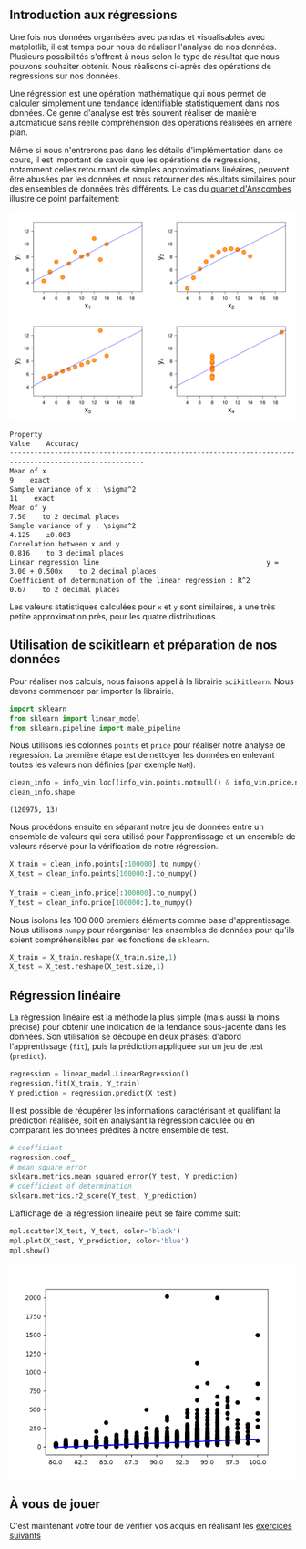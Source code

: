 
## Introduction aux régressions

Une fois nos données organisées avec pandas et visualisables avec matplotlib, il est temps pour nous de réaliser l'analyse de nos données. Plusieurs possibilités s'offrent à nous selon le type de résultat que nous pouvons souhaiter obtenir. Nous réalisons ci-après des opérations de régressions sur nos données.

Une régression est une opération mathématique qui nous permet de calculer simplement une tendance identifiable statistiquement dans nos données. Ce genre d'analyse est très souvent réaliser de manière automatique sans réelle compréhension des opérations réalisées en arrière plan.

Même si nous n'entrerons pas dans les détails d'implémentation dans ce cours, il est important de savoir que les opérations de régressions, notamment celles retournant de simples approximations linéaires, peuvent être abusées par les données et nous retourner des résultats similaires pour des ensembles de données très différents. Le cas du [quartet d'Anscombes](https://en.wikipedia.org/wiki/Anscombe%27s_quartet) illustre ce point parfaitement:

![image](./image/8_1.png)

```
Property                                                                   Value    Accuracy
-------------------------------------------------------------------------------------------------------
Mean of x                                                                      9    exact
Sample variance of x : \sigma^2                                               11    exact
Mean of y                                                                   7.50    to 2 decimal places
Sample variance of y : \sigma^2                                            4.125    ±0.003
Correlation between x and y                                                0.816    to 3 decimal places
Linear regression line                                         y = 3.00 + 0.500x    to 2 decimal places
Coefficient of determination of the linear regression : R^2                 0.67    to 2 decimal places
```

Les valeurs statistiques calculées pour `x` et `y` sont similaires, à une très petite approximation près, pour les quatre distributions.

## Utilisation de scikitlearn et préparation de nos données

Pour réaliser nos calculs, nous faisons appel à la librairie `scikitlearn`. Nous devons commencer par importer la librairie.

```python
import sklearn
from sklearn import linear_model
from sklearn.pipeline import make_pipeline
```

Nous utilisons les colonnes `points` et `price` pour réaliser notre analyse de régression. La première étape est de nettoyer les données en enlevant toutes les valeurs non définies (par exemple `NaN`).

```python
clean_info = info_vin.loc[(info_vin.points.notnull() & info_vin.price.notnull())]
clean_info.shape
```

```
(120975, 13)
```

Nous procédons ensuite en séparant notre jeu de données entre un ensemble de valeurs qui sera utilisé pour l'apprentissage et un ensemble de valeurs réservé pour la vérification de notre régression.

```python
X_train = clean_info.points[:100000].to_numpy()
X_test = clean_info.points[100000:].to_numpy()

Y_train = clean_info.price[:100000].to_numpy()
Y_test = clean_info.price[100000:].to_numpy()
```

Nous isolons les 100 000 premiers éléments comme base d'apprentissage. Nous utilisons `numpy` pour réorganiser les ensembles de données pour qu'ils soient compréhensibles par les fonctions de `sklearn`.

```python
X_train = X_train.reshape(X_train.size,1)
X_test = X_test.reshape(X_test.size,1)
```

## Régression linéaire 

La régression linéaire est la méthode la plus simple (mais aussi la moins précise) pour obtenir une indication de la tendance sous-jacente dans les données. Son utilisation se découpe en deux phases: d'abord l'apprentissage (`fit`), puis la prédiction appliquée sur un jeu de test (`predict`).

```python
regression = linear_model.LinearRegression()
regression.fit(X_train, Y_train)
Y_prediction = regression.predict(X_test)
```

Il est possible de récupérer les informations caractérisant et qualifiant la prédiction réalisée, soit en analysant la régression calculée ou en comparant les données prédites à notre ensemble de test.

```python
# coefficient
regression.coef_
# mean square error
sklearn.metrics.mean_squared_error(Y_test, Y_prediction)
# coefficient of determination
sklearn.metrics.r2_score(Y_test, Y_prediction)
```

L'affichage de la régression linéaire peut se faire comme suit:

```python
mpl.scatter(X_test, Y_test, color='black')
mpl.plot(X_test, Y_prediction, color='blue')
mpl.show()
```


![image](./image/8_2.png)


## À vous de jouer

C'est maintenant votre tour de vérifier vos acquis en réalisant les [exercices suivants](./8_exercice.md)

